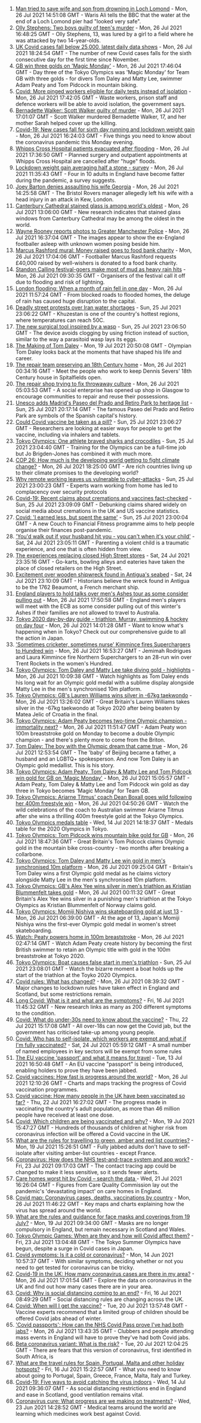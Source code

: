 1. [Man tried to save wife and son from drowning in Loch Lomond](https://www.bbc.co.uk/news/uk-scotland-glasgow-west-57972950) - Mon, 26 Jul 2021 14:51:08 GMT - Waris Ali tells the BBC that the water at the end of a Loch Lomond pier had "looked very safe".
2. [Olly Stephens: Two boys guilty of teen's murder](https://www.bbc.co.uk/news/uk-england-berkshire-57901344) - Mon, 26 Jul 2021 16:48:25 GMT - Olly Stephens, 13, was lured by a girl to a field where he was attacked by two 14-year-olds.
3. [UK Covid cases fall below 25,000, latest daily data shows](https://www.bbc.co.uk/news/uk-57976524) - Mon, 26 Jul 2021 18:24:54 GMT - The number of new Covid cases falls for the sixth consecutive day for the first time since November.
4. [GB win three golds on 'Magic Monday'](https://www.bbc.co.uk/sport/olympics/57972548) - Mon, 26 Jul 2021 17:46:04 GMT - Day three of the Tokyo Olympics was 'Magic Monday' for Team GB with three golds - for divers Tom Daley and Matty Lee, swimmer Adam Peaty and Tom Pidcock in mountain biking.
5. [Covid: More pinged workers eligible for daily tests instead of isolation](https://www.bbc.co.uk/news/uk-politics-57977282) - Mon, 26 Jul 2021 17:42:05 GMT - Waste workers, prison staff and defence workers will be able to avoid isolation, the government says.
6. [Bernadette Walker: Scott Walker guilty of murder](https://www.bbc.co.uk/news/uk-england-cambridgeshire-57931813) - Mon, 26 Jul 2021 17:01:07 GMT - Scott Walker murdered Bernadette Walker, 17, and her mother Sarah helped cover up the killing.
7. [Covid-19: New cases fall for sixth day running and lockdown weight gain](https://www.bbc.co.uk/news/uk-57972579) - Mon, 26 Jul 2021 16:24:03 GMT - Five things you need to know about the coronavirus pandemic this Monday evening.
8. [Whipps Cross Hospital patients evacuated after flooding](https://www.bbc.co.uk/news/uk-england-london-57971381) - Mon, 26 Jul 2021 17:36:50 GMT - Planned surgery and outpatient appointments at Whipps Cross Hospital are cancelled after "huge" floods.
9. [Lockdown weight gain averaging half a stone - survey](https://www.bbc.co.uk/news/health-57968651) - Mon, 26 Jul 2021 11:35:43 GMT - Four in 10 adults in England have become fatter during the pandemic, a survey suggests.
10. [Joey Barton denies assaulting his wife Georgia](https://www.bbc.co.uk/news/uk-england-bristol-57969765) - Mon, 26 Jul 2021 14:25:58 GMT - The Bristol Rovers manager allegedly left his wife with a head injury in an attack in Kew, London.
11. [Canterbury Cathedral stained glass is among world's oldest](https://www.bbc.co.uk/news/science-environment-57768815) - Mon, 26 Jul 2021 13:06:00 GMT - New research indicates that stained glass windows from Canterbury Cathedral may be among the oldest in the world.
12. [Wayne Rooney reports photos to Greater Manchester Police](https://www.bbc.co.uk/news/uk-england-manchester-57970044) - Mon, 26 Jul 2021 16:37:04 GMT - The images appear to show the ex-England footballer asleep with unknown women posing beside him.
13. [Marcus Rashford mural: Money raised goes to food bank charity](https://www.bbc.co.uk/news/uk-england-manchester-57970520) - Mon, 26 Jul 2021 17:04:06 GMT - Footballer Marcus Rashford requests £40,000 raised by well-wishers is donated to a food bank charity.
14. [Standon Calling festival-goers make most of mud as heavy rain hits](https://www.bbc.co.uk/news/uk-england-beds-bucks-herts-57969974) - Mon, 26 Jul 2021 09:30:35 GMT - Organisers of the festival call it off due to flooding and risk of lightning.
15. [London flooding: When a month of rain fell in one day](https://www.bbc.co.uk/news/uk-england-london-57972770) - Mon, 26 Jul 2021 11:57:24 GMT - From blocked roads to flooded homes, the deluge of rain has caused huge disruption to the capital.
16. [Deadly street protests over Iran water shortages](https://www.bbc.co.uk/news/world-middle-east-57948717) - Sun, 25 Jul 2021 23:06:22 GMT - Khuzestan is one of the country's hottest regions, where temperatures can reach 50C.
17. [The new surgical tool inspired by a wasp](https://www.bbc.co.uk/news/science-environment-57889149) - Sun, 25 Jul 2021 23:06:50 GMT - The device avoids clogging by using friction instead of suction, similar to the way a parasitoid wasp lays its eggs.
18. [The Making of Tom Daley](https://www.bbc.co.uk/sport/av/olympics/57888849) - Mon, 19 Jul 2021 20:50:08 GMT - Olympian Tom Daley looks back at the moments that have shaped his life and career.
19. [The repair team preserving an 18th Century home](https://www.bbc.co.uk/news/in-pictures-57824929) - Mon, 26 Jul 2021 00:34:16 GMT - Meet the people who work to keep Dennis Severs' 18th Century house in Spitalfields open.
20. [The repair shop trying to fix throwaway culture](https://www.bbc.co.uk/news/uk-scotland-scotland-business-57785498) - Mon, 26 Jul 2021 05:03:53 GMT - A social enterprise has opened up shop in Glasgow to encourage communities to repair and reuse their possessions.
21. [Unesco adds Madrid's Paseo del Prado and Retiro Park to heritage list](https://www.bbc.co.uk/news/world-europe-57955966) - Sun, 25 Jul 2021 20:17:14 GMT - The famous Paseo del Prado and Retiro Park are symbols of the Spanish capital's history.
22. [Could Covid vaccine be taken as a pill?](https://www.bbc.co.uk/news/health-57553602) - Sun, 25 Jul 2021 23:06:27 GMT - Researchers are looking at easier ways for people to get the vaccine, including via inhalers and tablets.
23. [Tokyo Olympics: One athlete braved sharks and crocodiles](https://www.bbc.co.uk/news/world-australia-57938909) - Sun, 25 Jul 2021 23:04:40 GMT - Training for the Olympics can be a full-time job but Jo Brigden-Jones has combined it with much more.
24. [COP 26: How much is the developing world getting to fight climate change?](https://www.bbc.co.uk/news/57975275) - Mon, 26 Jul 2021 18:25:00 GMT - Are rich countries living up to their climate promises to the developing world?
25. [Why remote working leaves us vulnerable to cyber-attacks](https://www.bbc.co.uk/news/business-57847652) - Sun, 25 Jul 2021 23:00:23 GMT - Experts warn working from home has led to complacency over security protocols
26. [Covid-19: Recent claims about cremations and vaccines fact-checked](https://www.bbc.co.uk/news/57941113) - Sun, 25 Jul 2021 23:09:09 GMT - Debunking claims shared widely on social media about cremations in the UK and US vaccine statistics.
27. [Covid: 'I earned less, but spent the same'](https://www.bbc.co.uk/news/business-57941003) - Sun, 25 Jul 2021 23:00:04 GMT - A new Couch to Financial Fitness programme aims to help people organise their finances post-pandemic.
28. ['You'd walk out if your husband hit you - you can't when it's your child'](https://www.bbc.co.uk/news/stories-57942296) - Sat, 24 Jul 2021 23:05:11 GMT - Parenting a violent child is a traumatic experience, and one that is often hidden from view.
29. [The experiences replacing closed High Street stores](https://www.bbc.co.uk/news/business-57934829) - Sat, 24 Jul 2021 23:35:16 GMT - Go-karts, bowling alleys and eateries have taken the place of closed retailers on the High Street.
30. [Excitement over wooden shipwreck found in Antigua's seabed](https://www.bbc.co.uk/news/world-latin-america-57878969) - Sat, 24 Jul 2021 23:10:09 GMT - Historians believe the wreck found in Antigua to be the 1762 Beaumont, a French merchant ship.
31. [England players to hold talks over men's Ashes tour as some consider pulling out](https://www.bbc.co.uk/sport/cricket/57976072) - Mon, 26 Jul 2021 17:50:58 GMT - England men's players will meet with the ECB as some consider pulling out of this winter's Ashes if their families are not allowed to travel to Australia.
32. [Tokyo 2020 day-by-day guide - triathlon, Murray, swimming & hockey on day four](https://www.bbc.co.uk/sport/olympics/57778808) - Mon, 26 Jul 2021 14:01:28 GMT - Want to know what's happening when in Tokyo? Check out our comprehensive guide to all the action in Japan.
33. ['Sometimes cricketer, sometimes nurse' Kimmince fires Superchargers to Hundred win](https://www.bbc.co.uk/sport/cricket/57974663) - Mon, 26 Jul 2021 16:53:27 GMT - Jemimah Rodrigues and Laura Kimmince fire Northern Superchargers to an 28-run win over Trent Rockets in the women's Hundred.
34. [Tokyo Olympics: Tom Daley and Matty Lee take diving gold - highlights](https://www.bbc.co.uk/sport/av/olympics/57968328) - Mon, 26 Jul 2021 10:09:38 GMT - Watch highlights as Tom Daley ends his long wait for an Olympic gold medal with a sublime display alongside Matty Lee in the men's synchronised 10m platform.
35. [Tokyo Olympics: GB's Lauren Williams wins silver in -67kg taekwondo](https://www.bbc.co.uk/sport/olympics/57968427) - Mon, 26 Jul 2021 13:26:02 GMT - Great Britain's Lauren Williams takes silver in the -67kg taekwondo at Tokyo 2020 after being beaten by Matea Jelic of Croatia in the final.
36. [Tokyo Olympics: Adam Peaty becomes two-time Olympic champion - immortality next?](https://www.bbc.co.uk/sport/olympics/57968850) - Mon, 26 Jul 2021 11:51:47 GMT - Adam Peaty won 100m breaststroke gold on Monday to become a double Olympic champion - and there's plenty more to come from the Briton.
37. [Tom Daley: The boy with the Olympic dream that came true](https://www.bbc.co.uk/sport/olympics/57968119) - Mon, 26 Jul 2021 12:53:54 GMT - The 'baby' of Beijing became a father, a husband and an LGBTQ+ spokesperson. And now Tom Daley is an Olympic gold medallist. This is his story.
38. [Tokyo Olympics: Adam Peaty, Tom Daley & Matty Lee and Tom Pidcock win gold for GB on 'Magic Monday'](https://www.bbc.co.uk/sport/av/olympics/57975477) - Mon, 26 Jul 2021 15:05:57 GMT - Adam Peaty, Tom Daley & Matty Lee and Tom Pidcock win gold as day three in Tokyo becomes 'Magic Monday' for Team GB.
39. [Tokyo Olympics: Ariarne Titmus' coach Dean Boxall goes wild following her 400m freestyle win](https://www.bbc.co.uk/sport/av/olympics/57966627) - Mon, 26 Jul 2021 04:50:26 GMT - Watch the wild celebrations of the coach to Australian swimmer Ariarne Titmus after she wins a thrilling 400m freestyle gold at the Tokyo Olympics.
40. [Tokyo Olympics medals table](https://www.bbc.co.uk/sport/olympics/57836709) - Wed, 14 Jul 2021 14:18:37 GMT - Medals table for the 2020 Olympics in Tokyo.
41. [Tokyo Olympics: Tom Pidcock wins mountain bike gold for GB](https://www.bbc.co.uk/sport/olympics/57967799) - Mon, 26 Jul 2021 18:47:36 GMT - Great Britain's Tom Pidcock claims Olympic gold in the mountain bike cross-country - two months after breaking a collarbone.
42. [Tokyo Olympics: Tom Daley and Matty Lee win gold in men's synchronised 10m platform](https://www.bbc.co.uk/sport/olympics/57966599) - Mon, 26 Jul 2021 09:25:04 GMT - Britain's Tom Daley wins a first Olympic gold medal as he claims victory alongside Matty Lee in the men's synchronised 10m platform.
43. [Tokyo Olympics: GB's Alex Yee wins silver in men's triathlon as Kristian Blummenfelt takes gold](https://www.bbc.co.uk/sport/olympics/57965589) - Mon, 26 Jul 2021 00:11:32 GMT - Great Britain's Alex Yee wins silver in a punishing men's triathlon at the Tokyo Olympics as Kristian Blummenfelt of Norway claims gold.
44. [Tokyo Olympics: Momiji Nishiya wins skateboarding gold at just 13](https://www.bbc.co.uk/sport/olympics/57966611) - Mon, 26 Jul 2021 06:39:00 GMT - At the age of 13, Japan's Momiji Nishiya wins the first-ever Olympic gold medal in women's street skateboarding.
45. [Watch: Peaty powers home in 100m breaststroke](https://www.bbc.co.uk/sport/av/olympics/57966253) - Mon, 26 Jul 2021 02:47:14 GMT - Watch Adam Peaty create history by becoming the first British swimmer to retain an Olympic title with gold in the 100m breaststroke at Tokyo 2020.
46. [Tokyo Olympics: Boat causes false start in men's triathlon](https://www.bbc.co.uk/sport/av/olympics/57965640) - Sun, 25 Jul 2021 23:08:01 GMT - Watch the bizarre moment a boat holds up the start of the triathlon at the Toyko 2020 Olympics.
47. [Covid rules: What has changed?](https://www.bbc.co.uk/news/explainers-52530518) - Mon, 26 Jul 2021 08:39:32 GMT - Major changes to lockdown rules have taken effect in England and Scotland, but some restrictions remain.
48. [Long Covid: What is it and what are the symptoms?](https://www.bbc.co.uk/news/health-57833394) - Fri, 16 Jul 2021 11:45:32 GMT - New research links as many as 200 different symptoms to the condition.
49. [Covid: What do under-30s need to know about the vaccine?](https://www.bbc.co.uk/news/health-57273875) - Thu, 22 Jul 2021 15:17:08 GMT - All over-18s can now get the Covid jab, but the government has criticised take-up among young people.
50. [Covid: Who has to self-isolate, which workers are exempt and what if I'm fully vaccinated?](https://www.bbc.co.uk/news/explainers-54239922) - Sat, 24 Jul 2021 05:59:12 GMT - A small number of named employees in key sectors will be exempt from some rules
51. [The EU vaccine 'passport' and what it means for travel](https://www.bbc.co.uk/news/explainers-57665765) - Tue, 13 Jul 2021 16:50:48 GMT - An EU vaccine "passport" is being introduced, enabling holders to prove they have been jabbed.
52. [Covid vaccines: How fast is progress around the world?](https://www.bbc.co.uk/news/world-56237778) - Mon, 26 Jul 2021 12:10:26 GMT - Charts and maps tracking the progress of Covid vaccination programmes.
53. [Covid vaccine: How many people in the UK have been vaccinated so far?](https://www.bbc.co.uk/news/health-55274833) - Thu, 22 Jul 2021 16:27:02 GMT - The progress made in vaccinating the country's adult population, as more than 46 million people have received at least one dose.
54. [Covid: Which children are being vaccinated and why?](https://www.bbc.co.uk/news/health-57888429) - Mon, 19 Jul 2021 15:47:27 GMT - Hundreds of thousands of children at higher risk from coronavirus infection will be offered a Covid vaccine in the UK.
55. [What are the rules for travelling to green, amber and red list countries?](https://www.bbc.co.uk/news/explainers-52544307) - Mon, 19 Jul 2021 15:26:51 GMT - Fully jabbed adults don't have to self-isolate after visiting amber-list countries - except France.
56. [Coronavirus: How does the NHS test-and-trace system and app work?](https://www.bbc.co.uk/news/explainers-52442754) - Fri, 23 Jul 2021 09:17:03 GMT - The contact tracing app could be changed to make it less sensitive, so it sends fewer alerts.
57. [Care homes worst hit by Covid – search the data ](https://www.bbc.co.uk/news/uk-politics-57905821) - Wed, 21 Jul 2021 16:26:04 GMT - Figures from Care Quality Commission lay out the pandemic's 'devastating impact' on care homes in England.
58. [Covid map: Coronavirus cases, deaths, vaccinations by country](https://www.bbc.co.uk/news/world-51235105) - Mon, 26 Jul 2021 11:46:22 GMT - Key maps and charts explaining how the virus has spread around the world.
59. [What are the rules and guidance for face masks and coverings from 19 July?](https://www.bbc.co.uk/news/health-51205344) - Mon, 19 Jul 2021 09:34:00 GMT - Masks are no longer compulsory in England, but remain necessary in Scotland and Wales.
60. [Tokyo Olympic Games: When are they and how will Covid affect them?](https://www.bbc.co.uk/news/world-asia-57240044) - Fri, 23 Jul 2021 13:04:48 GMT - The Tokyo Summer Olympics have begun, despite a surge in Covid cases in Japan.
61. [Covid symptoms: Is it a cold or coronavirus?](https://www.bbc.co.uk/news/health-54145299) - Mon, 14 Jun 2021 10:57:37 GMT - With similar symptoms, deciding whether or not you need to get tested for coronavirus can be tricky.
62. [Covid-19 in the UK: How many coronavirus cases are there in my area?](https://www.bbc.co.uk/news/uk-51768274) - Mon, 26 Jul 2021 17:01:54 GMT - Explore the data on coronavirus in the UK and find out how many cases there are in your area.
63. [Covid: Why is social distancing coming to an end?](https://www.bbc.co.uk/news/uk-51506729) - Fri, 16 Jul 2021 08:49:29 GMT - Social distancing rules are changing across the UK.
64. [Covid: When will I get the vaccine?](https://www.bbc.co.uk/news/health-55045639) - Tue, 20 Jul 2021 13:57:48 GMT - Vaccine experts recommend that a limited group of children should be offered Covid jabs ahead of winter.
65. ['Covid passports': How can the NHS Covid Pass prove I've had both jabs?](https://www.bbc.co.uk/news/explainers-55718553) - Mon, 26 Jul 2021 13:43:35 GMT - Clubbers and people attending mass events in England will have to prove they've had both Covid jabs.
66. [Beta coronavirus variant: What is the risk?](https://www.bbc.co.uk/news/health-55534727) - Tue, 20 Jul 2021 12:04:25 GMT - There are fears that this version of coronavirus, first identified in South Africa, is
67. [What are the travel rules for Spain, Portugal, Malta and other holiday hotspots?](https://www.bbc.co.uk/news/explainers-56997931) - Fri, 16 Jul 2021 15:22:57 GMT - What you need to know about going to Portugal, Spain, Greece, France, Malta, Italy and Turkey.
68. [Covid-19: Five ways to avoid catching the virus indoors](https://www.bbc.co.uk/news/explainers-53917432) - Wed, 14 Jul 2021 09:36:07 GMT - As social distancing restrictions end in England and ease in Scotland, good ventilation remains vital.
69. [Coronavirus cure: What progress are we making on treatments?](https://www.bbc.co.uk/news/health-52354520) - Wed, 23 Jun 2021 14:28:52 GMT - Medical teams around the world are learning which medicines work best against Covid.
